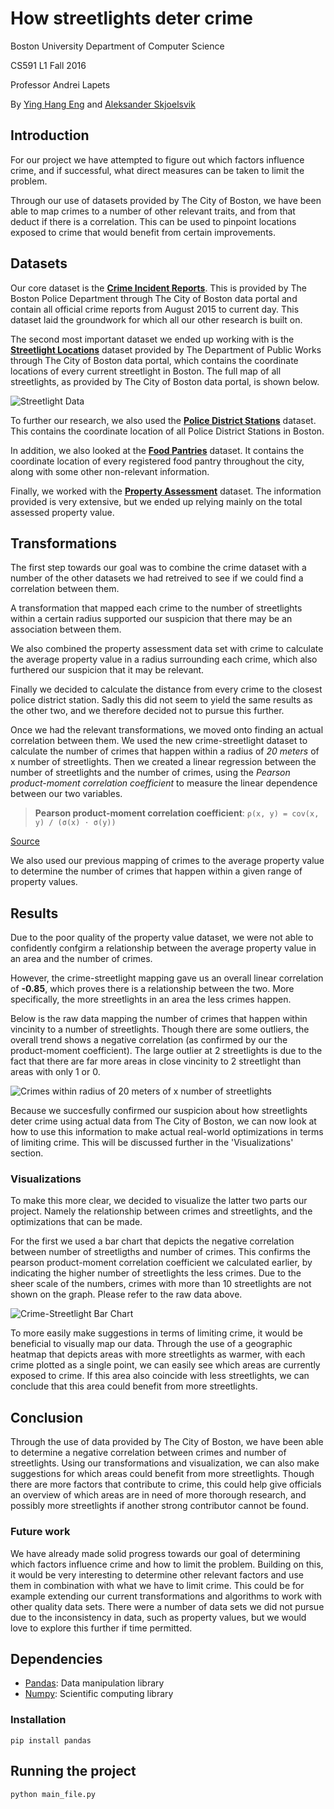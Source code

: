 # How streetlights deter crime

Boston University Department of Computer Science

CS591 L1 Fall 2016 

Professor Andrei Lapets

By [Ying Hang Eng](mailto:yinghang@bu.edu) and [Aleksander Skjoelsvik](mailto:alsk@bu.edu)

## Introduction
For our project we have attempted to figure out which factors influence crime, and if successful, what direct measures can be taken to limit the problem. 

Through our use of datasets provided by The City of Boston, we have been able to map crimes to a number of other relevant traits, and from that deduct if there is a correlation. This can be used to pinpoint locations exposed to crime that would benefit from certain improvements.

## Datasets
Our core dataset is the **[Crime Incident Reports](https://data.cityofboston.gov/Public-Safety/Crime-Incident-Reports-August-2015-To-Date-Source-/fqn4-4qap)**. This is provided by The Boston Police Department through The City of Boston data portal and contain all official crime reports from August 2015 to current day. This dataset laid the groundwork for which all our other research is built on.

The second most important dataset we ended up working with is the **[Streetlight Locations](https://data.cityofboston.gov/Facilities/Streetlight-Locations/7hu5-gg2y)** dataset provided by The Department of Public Works through The City of Boston data portal, which contains the coordinate locations of every current streetlight in Boston. The full map of all streetlights, as provided by The City of Boston data portal, is shown below.

![Streetlight Data](streetlight_data.png)

To further our research, we also used the **[Police District Stations](https://data.cityofboston.gov/Public-Safety/Boston-Police-District-Stations/23yb-cufe)** dataset. This contains the coordinate location of all Police District Stations in Boston. 

In addition, we also looked at the **[Food Pantries](https://data.cityofboston.gov/Health/Food-Pantries/vjvb-2kg6)** dataset. It contains the coordinate location of every registered food pantry throughout the city, along with some other non-relevant information.

Finally, we worked with the **[Property Assessment](https://data.cityofboston.gov/Permitting/Property-Assessment-2016/i7w8-ure5)** dataset. The information provided is very extensive, but we ended up relying mainly on the total assessed property value. 

## Transformations
The first step towards our goal was to combine the crime dataset with a number of the other datasets we had retreived to see if we could find a correlation between them. 

A transformation that mapped each crime to the number of streetlights within a certain radius supported our suspicion that there may be an association between them. 

We also combined the property assessment data set with crime to calculate the average property value in a radius surrounding each crime, which also furthered our suspicion that it may be relevant. 

Finally we decided to calculate the distance from every crime to the closest police district station. Sadly this did not seem to yield the same results as the other two, and we therefore decided not to pursue this further. 

Once we had the relevant transformations, we moved onto finding an actual correlation between them. We used the new crime-streetlight dataset to calculate the number of crimes that happen within a radius of _20 meters_ of x number of streetlights. Then we created a linear regression between the number of streetlights and the number of crimes, using the _Pearson product-moment correlation coefficient_ to measure the linear dependence between our two variables. 

> __Pearson product-moment correlation coefficient__:
> `ρ(x, y) = cov(x, y) / (σ(x) ⋅ σ(y))`

[Source](http://cs-people.bu.edu/lapets/591/s.php#2a91b48a2e1040808d9538ff45aede2f)

We also used our previous mapping of crimes to the average property value to determine the number of crimes that happen within a given range of property values. 

## Results
Due to the poor quality of the property value dataset, we were not able to confidently confgirm a relationship between the average property value in an area and the number of crimes. 

However, the crime-streetlight mapping gave us an overall linear correlation of __-0.85__, which proves there is a relationship between the two. More specifically, the more streetlights in an area the less crimes happen. 

Below is the raw data mapping the number of crimes that happen within vincinity to a number of streetlights. Though there are some outliers, the overall trend shows a negative correlation (as confirmed by our the product-moment coefficient). The large outlier at 2 streetlights is due to the fact that there are far more areas in close vincinity to 2 streetlight than areas with only 1 or 0. 

![Crimes within radius of 20 meters of x number of streetlights](crime_streetlight_data.png)

Because we succesfully confirmed our suspicion about how streetlights deter crime using actual data from The City of Boston, we can now look at how to use this information to make actual real-world optimizations in terms of limiting crime. This will be discussed further in the 'Visualizations' section.

### Visualizations
To make this more clear, we decided to visualize the latter two parts our project. Namely the relationship between crimes and streetlights, and the optimizations that can be made.

For the first we used a bar chart that depicts the negative correlation between number of streetligths and number of crimes. This confirms the pearson product-moment correlation coefficient we calculated earlier, by indicating the higher number of streetlights the less crimes. Due to the sheer scale of the numbers, crimes with more than 10 streetlights are not shown on the graph. Please refer to the raw data above.  

![Crime-Streetlight Bar Chart](crime_streetlight_barchart.png)

To more easily make suggestions in terms of limiting crime, it would be beneficial to visually map our data. Through the use of a geographic heatmap that depicts areas with more streetlights as warmer, with each crime plotted as a single point, we can easily see which areas are currently exposed to crime. If this area also coincide with less streetlights, we can conclude that this area could benefit from more streetlights.

## Conclusion
Through the use of data provided by The City of Boston, we have been able to determine a negative correlation between crimes and number of streetlights. Using our transformations and visualization, we can also make suggestions for which areas could benefit from more streetlights. Though there are more factors that contribute to crime, this could help give officials an overview of which areas are in need of more thorough research, and possibly more streetlights if another strong contributor cannot be found.

### Future work
We have already made solid progress towards our goal of determining which factors influence crime and how to limit the problem. Building on this, it would be very interesting to determine other relevant factors and use them in combination with what we have to limit crime. This could be for example extending our current transformations and algorithms to work with other quality data sets. There were a number of data sets we did not pursue due to the inconsistency in data, such as property values, but we would love to explore this further if time permitted.  

## Dependencies
* [Pandas](https://pypi.python.org/pypi/pandas/0.18.1/): Data manipulation library
* [Numpy](https://pypi.python.org/pypi/numpy): Scientific computing library

### Installation
```shell
pip install pandas
```

## Running the project
```shell
python main_file.py
```